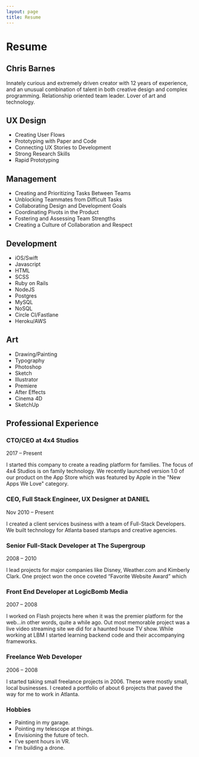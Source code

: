 ```yaml
---
layout: page
title: Resume
---
```

# Resume

## Chris Barnes
Innately curious and extremely driven creator with 12 years of experience, and an unusual combination of talent in both creative design and complex programming. Relationship oriented team leader. Lover of art and technology.


## UX Design
- Creating User Flows
- Prototyping with Paper and Code
- Connecting UX Stories to Development
- Strong Research Skills
- Rapid Prototyping

## Management
- Creating and Prioritizing Tasks Between Teams
- Unblocking Teammates from Difficult Tasks
- Collaborating Design and Development Goals
- Coordinating Pivots in the Product
- Fostering and Assessing Team Strengths
- Creating a Culture of Collaboration and Respect

## Development
- iOS/Swift
- Javascript
- HTML
- SCSS
- Ruby on Rails
- NodeJS
- Postgres
- MySQL
- NoSQL
- Circle CI/Fastlane
- Heroku/AWS

## Art
- Drawing/Painting
- Typography
- Photoshop
- Sketch
- Illustrator
- Premiere
- After Effects
- Cinema 4D
- SketchUp

## Professional Experience

### CTO/CEO at 4x4 Studios  
2017 – Present

I started this company to create a reading platform for families. The focus of 4x4 Studios is on family technology. We recently launched version 1.0 of our product on the App Store which was featured by Apple in the "New Apps We Love" category.


### CEO, Full Stack Engineer, UX Designer at DANIEL  
Nov 2010 – Present

I created a client services business with a team of Full-Stack Developers. We built technology for Atlanta based startups and creative agencies.   

### Senior Full-Stack Developer at The Supergroup
2008 – 2010  

I lead projects for major companies like Disney, Weather.com and Kimberly Clark.
One project won the once coveted “Favorite Website Award” which


### Front End Developer at LogicBomb Media  
2007 – 2008  

I worked on Flash projects here when it was the premier platform for the web...in other words, quite a while ago. Out most memorable project was a live video streaming site we did for a haunted house TV show. While working at LBM I started learning backend code and their accompanying frameworks.


### Freelance Web Developer  
2006 – 2008  

I started taking small freelance projects in 2006. These were mostly small, local businesses. I created a portfolio of about 6 projects that paved the way for me to work in Atlanta.


### Hobbies
- Painting in my garage.
- Pointing my telescope at things.
- Envisioning the future of tech.
- I’ve spent hours in VR.
- I’m building a drone.
